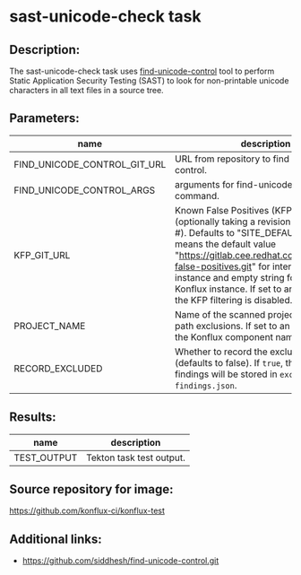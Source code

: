# sast-unicode-check task

## Description:

The sast-unicode-check task uses [find-unicode-control](https://github.com/siddhesh/find-unicode-control.git) tool to perform Static Application Security Testing (SAST) to look for non-printable unicode characters in all text files in a source tree.

## Parameters:

| name                         | description                                                                                                                                   | Default Value                                                                                   | Required |
|------------------------------|-----------------------------------------------------------------------------------------------------------------------------------------------|-------------------------------------------------------------------------------------------------|----------|
| FIND_UNICODE_CONTROL_GIT_URL | URL from repository to find unicode control.                                                                                                  | "https://github.com/siddhesh/find-unicode-control.git#c2accbfbba7553a8bc1ebd97089ae08ad8347e58" | No       |
| FIND_UNICODE_CONTROL_ARGS    | arguments for find-unicode-control command.                                                                                                   | "-p bidi -v -d -t"                                                                              | No       |
| KFP_GIT_URL                  | Known False Positives (KFP) git URL (optionally taking a revision delimited by \#). Defaults to "SITE_DEFAULT", which means the default value "https://gitlab.cee.redhat.com/osh/known-false-positives.git" for internal Konflux instance and empty string for external Konflux instance. If set to an empty string, the KFP filtering is disabled.|SITE_DEFAULT|false|
| PROJECT_NAME                 | Name of the scanned project, used to find path exclusions. If set to an empty string, the Konflux component name will be used.                | ""                                                                                              | No       |
| RECORD_EXCLUDED              | Whether to record the excluded findings (defaults to false). If `true`, the the excluded findings will be stored in `excluded-findings.json`. | "false"                                                                                         | No       |

## Results:

| name          | description                              |
|---------------|------------------------------------------|
| TEST_OUTPUT   | Tekton task test output.                 |

## Source repository for image:

https://github.com/konflux-ci/konflux-test

## Additional links:

* https://github.com/siddhesh/find-unicode-control.git

